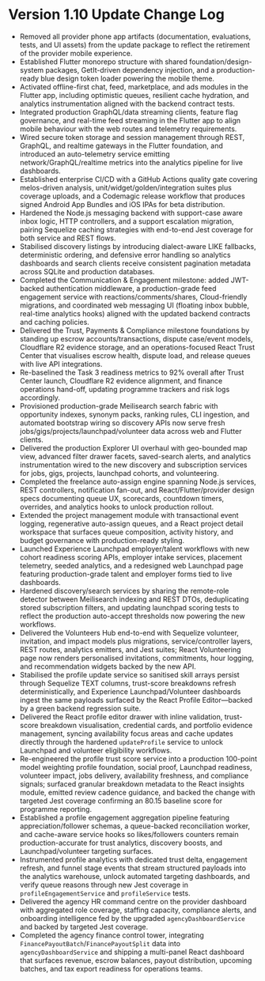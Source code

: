 # Version 1.10 Update Change Log

- Removed all provider phone app artifacts (documentation, evaluations, tests, and UI assets) from the update package to reflect the retirement of the provider mobile experience.
- Established Flutter monorepo structure with shared foundation/design-system packages, GetIt-driven dependency injection, and a production-ready blue design token loader powering the mobile theme.
- Activated offline-first chat, feed, marketplace, and ads modules in the Flutter app, including optimistic queues, resilient cache hydration, and analytics instrumentation aligned with the backend contract tests.
- Integrated production GraphQL/data streaming clients, feature flag governance, and real-time feed streaming in the Flutter app to align mobile behaviour with the web routes and telemetry requirements.
- Wired secure token storage and session management through REST, GraphQL, and realtime gateways in the Flutter foundation, and introduced an auto-telemetry service emitting network/GraphQL/realtime metrics into the analytics pipeline for live dashboards.
- Established enterprise CI/CD with a GitHub Actions quality gate covering melos-driven analysis, unit/widget/golden/integration suites plus coverage uploads, and a Codemagic release workflow that produces signed Android App Bundles and iOS IPAs for beta distribution.
- Hardened the Node.js messaging backend with support-case aware inbox logic, HTTP controllers, and a support escalation migration, pairing Sequelize caching strategies with end-to-end Jest coverage for both service and REST flows.
- Stabilised discovery listings by introducing dialect-aware LIKE fallbacks, deterministic ordering, and defensive error handling so analytics dashboards and search clients receive consistent pagination metadata across SQLite and production databases.
- Completed the Communication & Engagement milestone: added JWT-backed authentication middleware, a production-grade feed engagement service with reactions/comments/shares, Cloud-friendly migrations, and coordinated web messaging UI (floating inbox bubble, real-time analytics hooks) aligned with the updated backend contracts and caching policies.
- Delivered the Trust, Payments & Compliance milestone foundations by standing up escrow accounts/transactions, dispute case/event models, Cloudflare R2 evidence storage, and an operations-focused React Trust Center that visualises escrow health, dispute load, and release queues with live API integrations.
- Re-baselined the Task 3 readiness metrics to 92% overall after Trust Center launch, Cloudflare R2 evidence alignment, and finance operations hand-off, updating programme trackers and risk logs accordingly.
- Provisioned production-grade Meilisearch search fabric with opportunity indexes, synonym packs, ranking rules, CLI ingestion, and automated bootstrap wiring so discovery APIs now serve fresh jobs/gigs/projects/launchpad/volunteer data across web and Flutter clients.
- Delivered the production Explorer UI overhaul with geo-bounded map view, advanced filter drawer facets, saved-search alerts, and analytics instrumentation wired to the new discovery and subscription services for jobs, gigs, projects, launchpad cohorts, and volunteering.
- Completed the freelance auto-assign engine spanning Node.js services, REST controllers, notification fan-out, and React/Flutter/provider design specs documenting queue UX, scorecards, countdown timers, overrides, and analytics hooks to unlock production rollout.
- Extended the project management module with transactional event logging, regenerative auto-assign queues, and a React project detail workspace that surfaces queue composition, activity history, and budget governance with production-ready styling.
- Launched Experience Launchpad employer/talent workflows with new cohort readiness scoring APIs, employer intake services, placement telemetry, seeded analytics, and a redesigned web Launchpad page featuring production-grade talent and employer forms tied to live dashboards.
- Hardened discovery/search services by sharing the remote-role detector between Meilisearch indexing and REST DTOs, deduplicating stored subscription filters, and updating launchpad scoring tests to reflect the production auto-accept thresholds now powering the new workflows.
- Delivered the Volunteers Hub end-to-end with Sequelize volunteer, invitation, and impact models plus migrations, service/controller layers, REST routes, analytics emitters, and Jest suites; React Volunteering page now renders personalised invitations, commitments, hour logging, and recommendation widgets backed by the new API.
- Stabilised the profile update service so sanitised skill arrays persist through Sequelize TEXT columns, trust-score breakdowns refresh deterministically, and Experience Launchpad/Volunteer dashboards ingest the same payloads surfaced by the React Profile Editor—backed by a green backend regression suite.
- Delivered the React profile editor drawer with inline validation, trust-score breakdown visualisation, credential cards, and portfolio evidence management, syncing availability focus areas and cache updates directly through the hardened `updateProfile` service to unlock Launchpad and volunteer eligibility workflows.
- Re-engineered the profile trust score service into a production 100-point model weighting profile foundation, social proof, Launchpad readiness, volunteer impact, jobs delivery, availability freshness, and compliance signals; surfaced granular breakdown metadata to the React insights module, emitted review cadence guidance, and backed the change with targeted Jest coverage confirming an 80.15 baseline score for programme reporting.
- Established a profile engagement aggregation pipeline featuring appreciation/follower schemas, a queue-backed reconciliation worker, and cache-aware service hooks so likes/followers counters remain production-accurate for trust analytics, discovery boosts, and Launchpad/volunteer targeting surfaces.
- Instrumented profile analytics with dedicated trust delta, engagement refresh, and funnel stage events that stream structured payloads into the analytics warehouse, unlock automated targeting dashboards, and verify queue reasons through new Jest coverage in `profileEngagementService` and `profileService` tests.
- Delivered the agency HR command centre on the provider dashboard with aggregated role coverage, staffing capacity, compliance alerts, and onboarding intelligence fed by the upgraded `agencyDashboardService` and backed by targeted Jest coverage.
- Completed the agency finance control tower, integrating `FinancePayoutBatch`/`FinancePayoutSplit` data into `agencyDashboardService` and shipping a multi-panel React dashboard that surfaces revenue, escrow balances, payout distribution, upcoming batches, and tax export readiness for operations teams.
